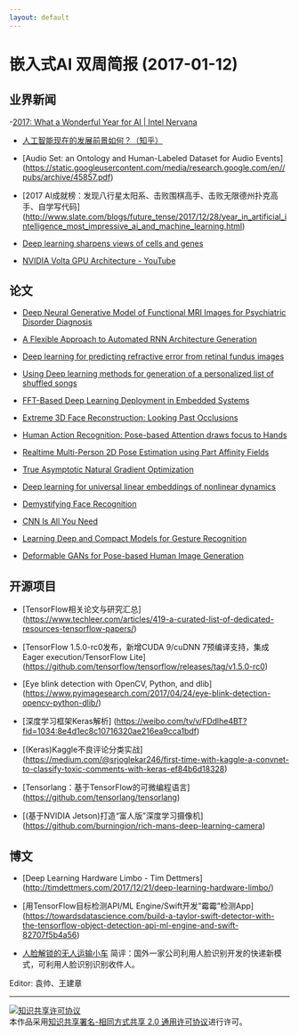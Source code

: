 ```yaml
---
layout: default
---
```


# 嵌入式AI 双周简报 (2017-01-12)

## 业界新闻

-[2017: What a Wonderful Year for AI | Intel Nervana](https://ai.intel.com/intel-ai-2017/)

- [人工智能现在的发展前景如何？（知乎）](https://www.zhihu.com/question/20102212)

- [Audio Set: an Ontology and Human-Labeled Dataset for Audio Events]
(https://static.googleusercontent.com/media/research.google.com/en//pubs/archive/45857.pdf)

- [2017 AI成就榜：发现八行星太阳系、击败围棋高手、击败无限德州扑克高手、自学写代码]
(http://www.slate.com/blogs/future_tense/2017/12/28/year_in_artificial_intelligence_most_impressive_ai_and_machine_learning.html)

- [Deep learning sharpens views of cells and genes](https://www.nature.com/articles/d41586-018-00004-w)

- [NVIDIA Volta GPU Architecture - YouTube](https://www.youtube.com/watch?v=5TUk5BtM0Bc)



## 论文
- [Deep Neural Generative Model of Functional MRI Images for Psychiatric Disorder Diagnosis](https://arxiv.org/abs/1712.06260)

- [A Flexible Approach to Automated RNN Architecture Generation](https://arxiv.org/abs/1712.07316)

- [Deep learning for predicting refractive error from retinal fundus images](https://arxiv.org/abs/1712.07798)

- [Using Deep learning methods for generation of a personalized list of shuffled songs](https://arxiv.org/abs/1712.06076)

- [FFT-Based Deep Learning Deployment in Embedded Systems](https://arxiv.org/abs/1712.04910)

- [Extreme 3D Face Reconstruction: Looking Past Occlusions](https://arxiv.org/abs/1712.05083)

- [Human Action Recognition: Pose-based Attention draws focus to Hands](https://arxiv.org/abs/1712.08002)

- [Realtime Multi-Person 2D Pose Estimation using Part Affinity Fields](https://arxiv.org/abs/1611.08050)

- [True Asymptotic Natural Gradient Optimization](https://arxiv.org/abs/1712.08449)

- [Deep learning for universal linear embeddings of nonlinear dynamics](https://arxiv.org/abs/1712.09707)

- [Demystifying Face Recognition](http://blcv.pl/static/2017/11/09/demystifying-face-recognition-iii-noise/)

- [CNN Is All You Need](https://arxiv.org/abs/1712.09662)

- [Learning Deep and Compact Models for Gesture Recognition](https://arxiv.org/abs/1712.10136)

- [Deformable GANs for Pose-based Human Image Generation](https://arxiv.org/abs/1801.00055)



## 开源项目


- [TensorFlow相关论文与研究汇总]
(https://www.techleer.com/articles/419-a-curated-list-of-dedicated-resources-tensorflow-papers/)

- [TensorFlow 1.5.0-rc0发布，新增CUDA 9/cuDNN 7预编译支持，集成Eager execution/TensorFlow Lite]
(https://github.com/tensorflow/tensorflow/releases/tag/v1.5.0-rc0)

- [Eye blink detection with OpenCV, Python, and dlib]
(https://www.pyimagesearch.com/2017/04/24/eye-blink-detection-opencv-python-dlib/)

- [深度学习框架Keras解析]
(https://weibo.com/tv/v/FDdlhe4BT?fid=1034:8e4d1ec8c10716320ae216ea9cca1bdf)

- [(Keras)Kaggle不良评论分类实战]
(https://medium.com/@srjoglekar246/first-time-with-kaggle-a-convnet-to-classify-toxic-comments-with-keras-ef84b6d18328)

- [Tensorlang：基于TensorFlow的可微编程语言]
(https://github.com/tensorlang/tensorlang)

- [(基于NVIDIA Jetson)打造“富人版”深度学习摄像机]
(https://github.com/burningion/rich-mans-deep-learning-camera)



## 博文

- [Deep Learning Hardware Limbo - Tim Dettmers]
(http://timdettmers.com/2017/12/21/deep-learning-hardware-limbo/)

- [用TensorFlow目标检测API/ML Engine/Swift开发”霉霉”检测App]
(https://towardsdatascience.com/build-a-taylor-swift-detector-with-the-tensorflow-object-detection-api-ml-engine-and-swift-82707f5b4a56)

- [人脸解锁的无人运输小车](https://weibo.com/tv/v/FD3mycpN4?fid=1034:fe9c2486fcf2409470de17ca981eb3b6)
简评：国外一家公司利用人脸识别开发的快递新模式，可利用人脸识别识别收件人。

Editor: 袁帅、王建章

----

<a rel="license" href="http://creativecommons.org/licenses/by-sa/2.0/"><img alt="知识共享许可协议" style="border-width:0" src="https://i.creativecommons.org/l/by-sa/2.0/88x31.png" /></a><br />本作品采用<a rel="license" href="http://creativecommons.org/licenses/by-sa/2.0/">知识共享署名-相同方式共享 2.0 通用许可协议</a>进行许可。
